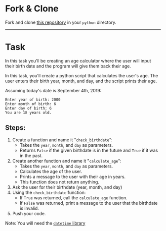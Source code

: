 # Fork & Clone

Fork and clone [this repository](https://github.com/JoinCODED/age-calculator) in your `python` directory.

---

# Task 

In this task you'll be creating an age calculator where the user will input their birth date and the program will give them back their age.

In this task, you'll create a python script that calculates the user's age. The user enters their birth year, month, and day, and the script prints their age.

Assuming today's date is September 4th, 2019:

```
Enter year of birth: 2000
Enter month of birth: 6
Enter day of birth: 6
You are 18 years old.
```

## Steps:
1. Create a function and name it "`check_birthdate`":
    - Takes the `year`, `month`, and `day` as parameters.
    - Returns `False` if the given birthdate is in the future and `True` if it was in the past.
2. Create another function and name it "`calculate_age`":
    - Takes the `year`, `month`, and `day` as parameters.
    - Calculates the age of the user.
    - Prints a message to the user with their age in years.
    - This function does not return anything.
3. Ask the user for their birthdate (year, month, and day)
4. Using the `check_birthdate` function:
    - If `True` was returned, call the `calculate_age` function.
    - If `False` was returned, print a message to the user that the birthdate is invalid.
5. Push your code.

Note: You will need the [`datetime` library](https://www.programiz.com/python-programming/datetime)
